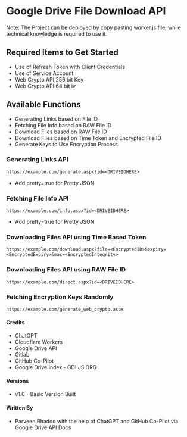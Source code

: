 # Google Drive File Download API

Note: The Project can be deployed by copy pasting worker.js file, while technical knowledge is required to use it.

## Required Items to Get Started

* Use of Refresh Token with Client Credentials
* Use of Service Account
* Web Crypto API 256 bit Key
* Web Crypto API 64 bit iv

## Available Functions

* Generating Links based on File ID
* Fetching File Info based on RAW File ID
* Download Files based on RAW File ID
* Download FIles based on Time Token and Encrypted File ID
* Generate Keys to Use Encryption Process

### Generating Links API

````
https://example.com/generate.aspx?id=<DRIVEIDHERE>
````

* Add pretty=true for Pretty JSON

### Fetching File Info API

````
https://example.com/info.aspx?id=<DRIVEIDHERE>
````

* Add pretty=true for Pretty JSON

### Downloading Files API using Time Based Token

````
https://example.com/download.aspx?file=<EncryptedID>&expiry=<EncryptedExpiry>&mac=<EncryptedIntegrity>
````

### Downloading Files API using RAW File ID

````
https://example.com/direct.aspx?id=<DRIVEIDHERE>
````

### Fetching Encryption Keys Randomly

````
https://example.com/generate_web_crypto.aspx
````

#### Credits

* ChatGPT
* Cloudflare Workers
* Google Drive API
* Gitlab
* GitHub Co-Pilot
* Google Drive Index -  GDI.JS.ORG

#### Versions

* v1.0 - Basic Version Built

#### Written By

* Parveen Bhadoo with the help of ChatGPT and GitHub Co-Pilot via Google Drive API Docs